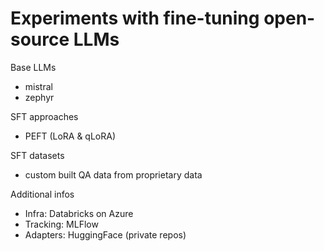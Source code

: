 # Experiments with fine-tuning open-source LLMs

Base LLMs
  - mistral
  - zephyr

SFT approaches
  - PEFT (LoRA & qLoRA)

SFT datasets
  - custom built QA data from proprietary data

Additional infos
  - Infra: Databricks on Azure
  - Tracking: MLFlow
  - Adapters: HuggingFace (private repos)
